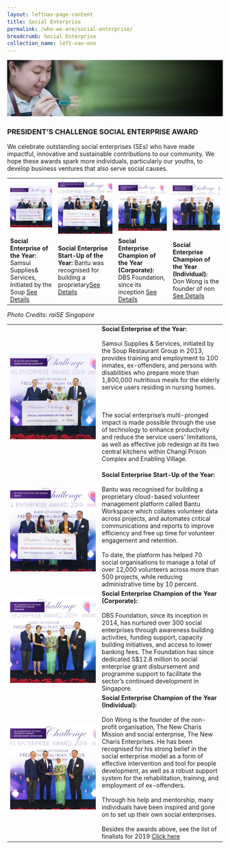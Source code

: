 ```yaml
---
layout: leftnav-page-content
title: Social Enterprise
permalink: /who-we-are/social-enterprise/
breadcrumb: Social Enterprise
collection_name: left-nav-one
---
```


![Presidents Challenge Social Enterprise Award Banner](/images/sea-banner_2.jpg "Presidents Challenge Social Enterprise Award Banner")

### PRESIDENT’S CHALLENGE SOCIAL ENTERPRISE AWARD
We celebrate outstanding social enterprises (SEs) who have made impactful, innovative and sustainable contributions to our community.
We hope these awards spark more individuals, particularly our youths, to develop business ventures that also serve social causes.


 
<table width="100%" cellpadding="10px" cellspacing="10px"> <tr>
<td><a href="#tag1"><img src="/images/SE-of-the-Year_Samsui.jpg" alt="Samsui Supplies & Services Pte Ltd" style="width:200px"></a></td>
<td><a href="#tag2"><img src="/images/SE-Startup-of-the-Year_Bantu.jpg" alt="Bantu Pte Ltd" style="width:200px"></a></td>
<td><a href="#tag3"><img src="/images/SE-Champion-of-the-Year-(Corporate)_DBS.jpg" alt="Social Enterprise Champion of the Year (Corporate)" style="width:200px"></a></td> 
<td><a href="#tag4"><img src="/images/SE-Champion-of-the-Year-(Individual)_Mr-Don-Wong.jpg" alt="Social Enterprise Champion of the Year (Individual)" style="width:200px"></a></td></tr>
<tr><td><b>Social Enterprise of the Year: </b> Samsui Supplies& Services, Initiated by the Soup <a href="#tag1">See Details</a></td> 
<td><b>Social Enterprise Start-Up of the Year:</b> Bantu was recognised for building a proprietary<a href="#tag2">See Details</a></td>
<td><b>Social Enterprise Champion of the Year (Corporate):</b>  DBS Foundation, since its inception <a href="#tag3">See Details</a></td>
<td><b>Social Enterprise Champion of the Year (Individual):</b>  Don Wong is the founder of non <a href="#tag4">See Details</a></td></tr>
</table>

<h7><i>Photo Credits: *raiSE Singapore*</i></h7>

<table width="100%" cellpadding="10px" cellspacing="10px">
<tr><td id="tag1" width="200px"> <img src="/images/SE-of-the-Year_Samsui.jpg" alt="Samsui Supplies & Services Pte Ltd" style="width:200px"></td>
<td><b>Social Enterprise of the Year: </b><br><br>
Samsui Supplies & Services, initiated by the Soup Restaurant Group in 2013, provides training and employment to 100 inmates, ex-offenders, and persons with disabilities who prepare more than 1,800,000 nutritious meals for the elderly service users residing in nursing homes.

<br><br>The social enterprise’s multi-pronged impact is made possible through the use of technology to enhance productivity and reduce the service users’ limitations, as well as effective job redesign at its two central kitchens within Changi Prison Complex and Enabling Village.</td></tr>
<td id="tag2" width="200px"> <img src="/images/SE-Startup-of-the-Year_Bantu.jpg" alt="Bantu Pte Ltd" style="width:200px"> </td>
<td><b>Social Enterprise Start-Up of the Year:</b>
<br><br>Bantu was recognised for building a proprietary cloud-based volunteer management platform called Bantu Workspace which collates volunteer data across projects, and automates critical communications and reports to improve efficiency and free up time for volunteer engagement and retention.
<br><br>
To date, the platform has helped 70 social organisations to manage a total of over 12,000 volunteers across more than 500 projects, while reducing administrative time by 10 percent.
</td></tr>
<td id="tag3" width="200px"> <img src="/images/SE-Champion-of-the-Year-(Corporate)_DBS.jpg" style="width:200px"> </td> 
<td><b>Social Enterprise Champion of the Year (Corporate):</b>
<br><br>DBS Foundation, since its inception in 2014, has nurtured over 300 social enterprises through awareness building activities, funding support, capacity building initiatives, and access to lower banking fees. The Foundation has since dedicated S$12.8 million to social enterprise grant disbursement and programme support to facilitate the sector’s continued development in Singapore. 
</td></tr>
<td id="tag4" width="200px"> <img src="/images/SE-Champion-of-the-Year-(Individual)_Mr-Don-Wong.jpg" style="width:200px"> </td> 
<td><b>Social Enterprise Champion of the Year (Individual):</b>
<br><br>Don Wong is the founder of the non-profit organisation, The New Charis Mission and social enterprise, The New Charis Enterprises. He has been recognised for his strong belief in the social enterprise model as a form of effective intervention and tool for people development, as well as a robust support system for the rehabilitation, training, and employment of ex-offenders.
<br><br>
Through his help and mentorship, many individuals have been inspired and gone on to set up their own social enterprises.
<br><br>
Besides the awards above, see the list of finalists for 2019 <a href="http://www.raise.sg/president-s-challenge-social-enterprise-award.html" target="_blank">Click here</a>
</td></tr></table> 
